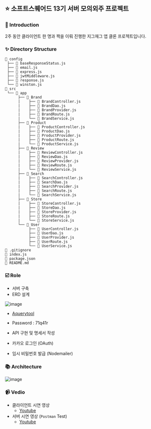 ## :star: 소프트스퀘어드 13기 서버 모의외주 프로젝트

### 📝 Introduction

2주 동안 클라이언트 한 명과 짝을 이뤄 진행한 지그재그 앱 클론 프로젝트입니다.

### ✨ Directory Structure


```
📂 config
 ├── 📄 baseResponseStatus.js
 ├── 📄 email.js
 ├── 📄 express.js
 ├── 📄 jwtMiddleware.js
 ├── 📄 response.js
 └── 📄 winston.js                                      
📂 src
 └── 📂 app           			
      ├── 📂 Brand           		
      |    ├── 📄 BrandController.js          	
      |    ├── 📄 BrandDao.js 		
      |    ├── 📄 BrandProvider.js   		
      |    ├── 📄 BrandRoute.js   		 
      |    └── 📄 BrandService.js   		 
      ├── 📂 Product          		
      |    ├── 📄 ProductController.js          	
      |    ├── 📄 ProductDao.js 		
      |    ├── 📄 ProductProvider.js   		
      |    ├── 📄 ProductRoute.js   		 
      |    └── 📄 ProductService.js   	
      ├── 📂 Review         		
      |    ├── 📄 ReviewController.js          	
      |    ├── 📄 ReviewDao.js 		
      |    ├── 📄 ReviewProvider.js   		
      |    ├── 📄 ReviewRoute.js   		 
      |    └── 📄 ReviewService.js   	
      ├── 📂 Search          		
      |    ├── 📄 SearchController.js          	
      |    ├── 📄 SearchDao.js 		
      |    ├── 📄 SearchProvider.js   		
      |    ├── 📄 SearchRoute.js   		 
      |    └── 📄 SearchService.js   	
      ├── 📂 Store          	
      |    ├── 📄 StoreController.js          	
      |    ├── 📄 StoreDao.js 		
      |    ├── 📄 StoreProvider.js   	
      |    ├── 📄 StoreRoute.js   		 
      |    └── 📄 StoreService.js  
      └── 📂 User          		
           ├── 📄 UserController.js          	
           ├── 📄 UserDao.js 	
           ├── 📄 UserProvider.js   		
           ├── 📄 UserRoute.js   		 
           └── 📄 UserService.js  
📄 .gitignore                     		
📄 index.js                                                        	 
📄 package.json                      
📄 README.md
```

### ☑️ Role

- 서버 구축
- ERD 설계

![image](https://user-images.githubusercontent.com/78870076/120744839-dbb65e80-c536-11eb-8127-d85b001a7123.png)

  - [Aquerytool](https://aquerytool.com:443/aquerymain/index/?rurl=d4462468-9965-44d8-9a74-e10705ecee87)
  - Password : 71q41r

- API 구현 및 명세서 작성
- 카카오 로그인 (OAuth)
- 임시 비밀번호 발급 (Nodemailer)

### 📚 Architecture

![image](https://user-images.githubusercontent.com/78870076/120702010-8c4c4000-c4ee-11eb-85ec-763de534938a.png)

### 📹 Vedio

- 클라이언트 시연 영상
  - [Youtube](https://youtu.be/bTpqDzdvERw)
- 서버 시연 영상 (`Postman` Test)
  - [Youtube](https://youtu.be/0n2Rf837mBI)
